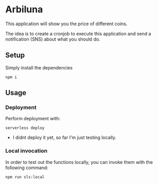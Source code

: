 # Arbiluna

This application will show you the price of different coins.

The idea is to create a cronjob to execute this application and send a notification (SNS) about what you should do.

## Setup

Simply install the dependencies

```
npm i
```

## Usage

### Deployment

Perform deployment with:

```
serverless deploy
```

* I didnt deploy it yet, so far I'm just testing locally.


### Local invocation

In order to test out the functions locally, you can invoke them with the following command:

```
npm run sls:local
```
